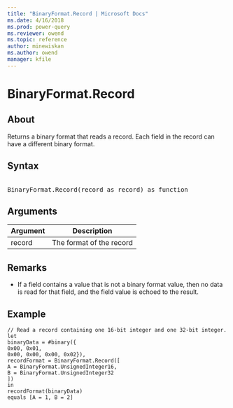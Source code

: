 ```yaml
---
title: "BinaryFormat.Record | Microsoft Docs"
ms.date: 4/16/2018
ms.prod: power-query
ms.reviewer: owend
ms.topic: reference
author: minewiskan
ms.author: owend
manager: kfile
---
```

# BinaryFormat.Record

  
## About  
Returns a binary format that reads a record.  Each field in the record can have a different binary format.  
  
## Syntax

<pre>  
BinaryFormat.Record(record as record) as function  
</pre>
  
## Arguments  
  
|Argument|Description|  
|------------|---------------|  
|record|The format of the record|  
  
## Remarks  
  
-   If a field contains a value that is not a binary format value, then no data is read for that field, and the field value is echoed to the result.  
  
## Example  
  
```powerquery-m  
// Read a record containing one 16-bit integer and one 32-bit integer.  
let  
binaryData = #binary({  
0x00, 0x01,   
0x00, 0x00, 0x00, 0x02}),  
recordFormat = BinaryFormat.Record([  
A = BinaryFormat.UnsignedInteger16,  
B = BinaryFormat.UnsignedInteger32  
])  
in  
recordFormat(binaryData)   
equals [A = 1, B = 2]  
```  
